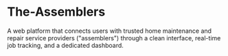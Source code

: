 # The-Assemblers
A web platform that connects users with trusted home maintenance and repair service providers ("assemblers") through a clean interface, real-time job tracking, and a dedicated dashboard.
